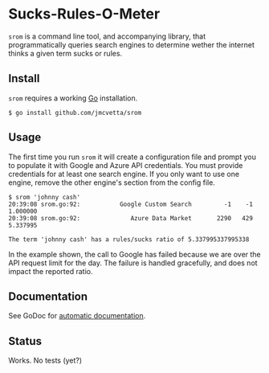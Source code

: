 # Sucks-Rules-O-Meter

`srom` is a command line tool, and accompanying library, that programmatically
queries search engines to determine wether the internet thinks a given term
sucks or rules.

## Install

`srom` requires a working [Go](http://golang.org) installation.

```
$ go install github.com/jmcvetta/srom
```

## Usage

The first time you run `srom` it will create a configuration file and prompt
you to populate it with Google and Azure API credentials.  You must provide
credentials for at least one search engine.  If you only want to use one
engine, remove the other engine's section from the config file.

```
$ srom 'johnny cash'
20:39:08 srom.go:92:           Google Custom Search         -1    -1   1.000000
20:39:08 srom.go:92:              Azure Data Market       2290   429   5.337995

The term 'johnny cash' has a rules/sucks ratio of 5.337995337995338

```

In the example shown, the call to Google has failed because we are over the API
request limit for the day.  The failure is handled gracefully, and does not
impact the reported ratio.


## Documentation

See GoDoc for [automatic documentation](http://godoc.org/github.com/jmcvetta/srom).


## Status

Works.  No tests (yet?)
